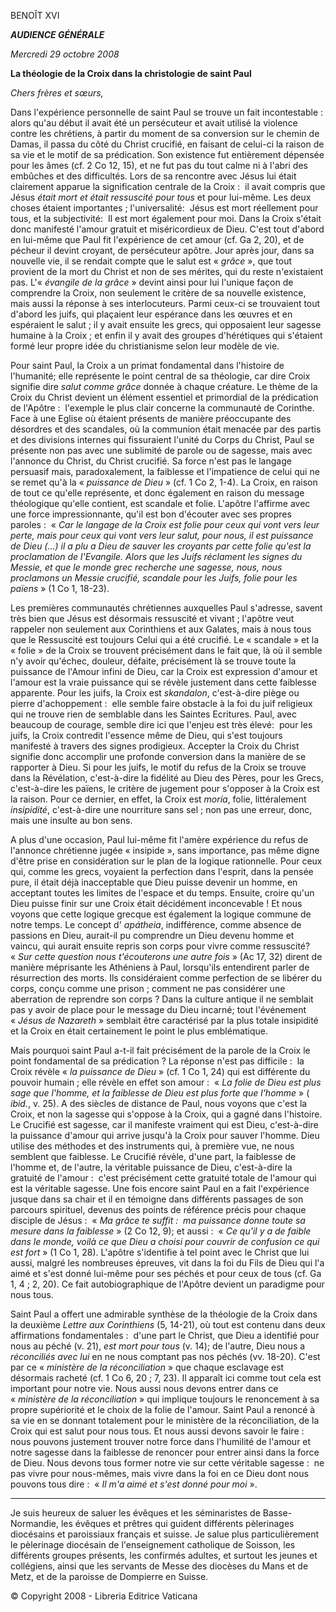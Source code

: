 BENOÎT XVI

***AUDIENCE GÉNÉRALE***

*Mercredi 29 octobre 2008*

**La théologie de la Croix dans la christologie de saint Paul**

*Chers frères et sœurs,*

Dans l'expérience personnelle de saint Paul se trouve un fait incontestable :  alors qu'au début il avait été un persécuteur et avait utilisé la violence contre les chrétiens, à partir du moment de sa conversion sur le chemin de Damas, il passa du côté du Christ crucifié, en faisant de celui-ci la raison de sa vie et le motif de sa prédication. Son existence fut entièrement dépensée pour les âmes (cf. 2 Co 12, 15), et ne fut pas du tout calme ni à l'abri des embûches et des difficultés. Lors de sa rencontre avec Jésus lui était clairement apparue la signification centrale de la Croix :  il avait compris que Jésus *était mort et était ressuscité pour tous* et pour lui-même. Les deux choses étaient importantes ; l'universalité:  Jésus est mort réellement pour tous, et la subjectivité:  Il est mort également pour moi. Dans la Croix s'était donc manifesté l'amour gratuit et miséricordieux de Dieu. C'est tout d'abord en lui-même que Paul fit l'expérience de cet amour (cf. Ga 2, 20), et de pécheur il devint croyant, de persécuteur apôtre. Jour après jour, dans sa nouvelle vie, il se rendait compte que le salut est « *grâce* », que tout provient de la mort du Christ et non de ses mérites, qui du reste n'existaient pas. L'« *évangile de la grâce* » devint ainsi pour lui l'unique façon de comprendre la Croix, non seulement le critère de sa nouvelle existence, mais aussi la réponse à ses interlocuteurs. Parmi ceux-ci se trouvaient tout d'abord les juifs, qui plaçaient leur espérance dans les œuvres et en espéraient le salut ; il y avait ensuite les grecs, qui opposaient leur sagesse humaine à la Croix ; et enfin il y avait des groupes d'hérétiques qui s'étaient formé leur propre idée du christianisme selon leur modèle de vie.

Pour saint Paul, la Croix a un primat fondamental dans l'histoire de l'humanité; elle représente le point central de sa théologie, car dire Croix signifie dire *salut comme grâce* donnée à chaque créature. Le thème de la Croix du Christ devient un élément essentiel et primordial de la prédication de l'Apôtre :  l'exemple le plus clair concerne la communauté de Corinthe. Face à une Eglise où étaient présents de manière préoccupante des désordres et des scandales, où la communion était menacée par des partis et des divisions internes qui fissuraient l'unité du Corps du Christ, Paul se présente non pas avec une sublimité de parole ou de sagesse, mais avec l'annonce du Christ, du Christ crucifié. Sa force n'est pas le langage persuasif mais, paradoxalement, la faiblesse et l'impatience de celui qui ne se remet qu'à la « *puissance de Dieu* » (cf. 1 Co 2, 1-4). La Croix, en raison de tout ce qu'elle représente, et donc également en raison du message théologique qu'elle contient, est scandale et folie. L'apôtre l'affirme avec une force impressionnante, qu'il est bon d'écouter avec ses propres paroles :  « *Car le langage de la Croix est folie pour ceux qui vont vers leur perte, mais pour ceux qui vont vers leur salut, pour nous, il est puissance de Dieu (...) il a plu a Dieu de sauver les croyants par cette folie qu'est la proclamation de l'Evangile. Alors que les Juifs réclament les signes du Messie, et que le monde grec recherche une sagesse, nous, nous proclamons un Messie crucifié, scandale pour les Juifs, folie pour les païens* » (1 Co 1, 18-23).

Les premières communautés chrétiennes auxquelles Paul s'adresse, savent très bien que Jésus est désormais ressuscité et vivant ; l'apôtre veut rappeler non seulement aux Corinthiens et aux Galates, mais à nous tous que le Ressuscité est toujours Celui qui a été crucifié. Le « scandale » et la « folie » de la Croix se trouvent précisément dans le fait que, là où il semble n'y avoir qu'échec, douleur, défaite, précisément là se trouve toute la puissance de l'Amour infini de Dieu, car la Croix est expression d'amour et l'amour est la vraie puissance qui se révèle justement dans cette faiblesse apparente. Pour les juifs, la Croix est *skandalon*, c'est-à-dire piège ou pierre d'achoppement :  elle semble faire obstacle à la foi du juif religieux qui ne trouve rien de semblable dans les Saintes Ecritures. Paul, avec beaucoup de courage, semble dire ici que l'enjeu est très élevé:  pour les juifs, la Croix contredit l'essence même de Dieu, qui s'est toujours manifesté à travers des signes prodigieux. Accepter la Croix du Christ signifie donc accomplir une profonde conversion dans la manière de se rapporter à Dieu. Si pour les juifs, le motif du refus de la Croix se trouve dans la Révélation, c'est-à-dire la fidélité au Dieu des Pères, pour les Grecs, c'est-à-dire les païens, le critère de jugement pour s'opposer à la Croix est la raison. Pour ce dernier, en effet, la Croix est *moría*, folie, littéralement *insipidité*, c'est-à-dire une nourriture sans sel ; non pas une erreur, donc, mais une insulte au bon sens.

A plus d'une occasion, Paul lui-même fit l'amère expérience du refus de l'annonce chrétienne jugée « insipide », sans importance, pas même digne d'être prise en considération sur le plan de la logique rationnelle. Pour ceux qui, comme les grecs, voyaient la perfection dans l'esprit, dans la pensée pure, il était déjà inacceptable que Dieu puisse devenir un homme, en acceptant toutes les limites de l'espace et du temps. Ensuite, croire qu'un Dieu puisse finir sur une Croix était décidément inconcevable ! Et nous voyons que cette logique grecque est également la logique commune de notre temps. Le concept d' *apátheia*, indifférence, comme absence de passions en Dieu, aurait-il pu comprendre un Dieu devenu homme et vaincu, qui aurait ensuite repris son corps pour vivre comme ressuscité? « *Sur cette question nous t'écouterons une autre fois* » (Ac 17, 32) dirent de manière méprisante les Athéniens à Paul, lorsqu'ils entendirent parler de résurrection des morts. Ils considéraient comme perfection de se libérer du corps, conçu comme une prison ; comment ne pas considérer une aberration de reprendre son corps ? Dans la culture antique il ne semblait pas y avoir de place pour le message du Dieu incarné; tout l'événement « *Jésus de Nazareth* » semblait être caractérisé par la plus totale insipidité et la Croix en était certainement le point le plus emblématique.

Mais pourquoi saint Paul a-t-il fait précisément de la parole de la Croix le point fondamental de sa prédication ? La réponse n'est pas difficile :  la Croix révèle « *la puissance de Dieu* » (cf. 1 Co 1, 24) qui est différente du pouvoir humain ; elle révèle en effet son amour :  « *La folie de Dieu est plus sage que l'homme, et la faiblesse de Dieu est plus forte que l'homme* » ( *ibid.*, v. 25). A des siècles de distance de Paul, nous voyons que c'est la Croix, et non la sagesse qui s'oppose à la Croix, qui a gagné dans l'histoire. Le Crucifié est sagesse, car il manifeste vraiment qui est Dieu, c'est-à-dire la puissance d'amour qui arrive jusqu'à la Croix pour sauver l'homme. Dieu utilise des méthodes et des instruments qui, à première vue, ne nous semblent que faiblesse. Le Crucifié révèle, d'une part, la faiblesse de l'homme et, de l'autre, la véritable puissance de Dieu, c'est-à-dire la gratuité de l'amour :  c'est précisément cette gratuité totale de l'amour qui est la véritable sagesse. Une fois encore saint Paul en a fait l'expérience jusque dans sa chair et il en témoigne dans différents passages de son parcours spirituel, devenus des points de référence précis pour chaque disciple de Jésus :  « *Ma grâce te suffit :  ma puissance donne toute sa mesure dans la faiblesse* » (2 Co 12, 9); et aussi :  « *Ce qu'il y a de faible dans le monde, voilà ce que Dieu a choisi pour couvrir de confusion ce qui est fort* » (1 Co 1, 28). L'apôtre s'identifie à tel point avec le Christ que lui aussi, malgré les nombreuses épreuves, vit dans la foi du Fils de Dieu qui l'a aimé et s'est donné lui-même pour ses péchés et pour ceux de tous (cf. Ga 1, 4 ; 2, 20). Ce fait autobiographique de l'Apôtre devient un paradigme pour nous tous.

Saint Paul a offert une admirable synthèse de la théologie de la Croix dans la deuxième *Lettre aux Corinthiens* (5, 14-21), où tout est contenu dans deux affirmations fondamentales :  d'une part le Christ, que Dieu a identifié pour nous au péché (v. 21), *est mort pour tous* (v. 14); de l'autre, Dieu nous a *réconciliés avec lui* en ne nous comptant pas nos péchés (vv. 18-20). C'est par ce « *ministère de la réconciliation* » que chaque esclavage est désormais racheté (cf. 1 Co 6, 20 ; 7, 23). Il apparaît ici comme tout cela est important pour notre vie. Nous aussi nous devons entrer dans ce « *ministère de la réconciliation* » qui implique toujours le renoncement à sa propre supériorité et le choix de la folie de l'amour. Saint Paul a renoncé à sa vie en se donnant totalement pour le ministère de la réconciliation, de la Croix qui est salut pour nous tous. Et nous aussi devons savoir le faire :  nous pouvons justement trouver notre force dans l'humilité de l'amour et notre sagesse dans la faiblesse de renoncer pour entrer ainsi dans la force de Dieu. Nous devons tous former notre vie sur cette véritable sagesse :  ne pas vivre pour nous-mêmes, mais vivre dans la foi en ce Dieu dont nous pouvons tous dire :  « *Il m'a aimé et s'est donné pour moi* ».

* * *

Je suis heureux de saluer les évêques et les séminaristes de Basse-Normandie, les évêques et prêtres qui guident différents pèlerinages diocésains et paroissiaux français et suisse. Je salue plus particulièrement le pèlerinage diocésain de l'enseignement catholique de Soisson, les différents groupes présents, les confirmés adultes, et surtout les jeunes et collégiens, ainsi que les servants de Messe des diocèses du Mans et de Metz, et de la paroisse de Dompierre en Suisse.

© Copyright 2008 - Libreria Editrice Vaticana